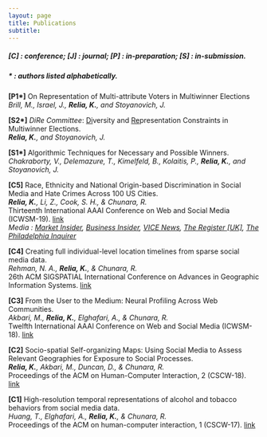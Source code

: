 ```yaml
---
layout: page
title: Publications
subtitle: 
---
```


##### [C] : conference; [J] : journal; [P] : in-preparation; [S] : in-submission. 

##### * : authors listed alphabetically.

**[P1\*]** On Representation of Multi-attribute Voters in Multiwinner Elections
*Brill, M., Israel, J., **Relia, K.**, and Stoyanovich, J.*

**[S2\*]** *DiRe Committee*: <ins>Di</ins>versity and <ins>Re</ins>presentation Constraints in Multiwinner Elections. <br/>
***Relia, K.**, and Stoyanovich, J.*

**[S1\*]** Algorithmic Techniques for Necessary and Possible Winners. <br/>
*Chakraborty, V., Delemazure, T., Kimelfeld, B., Kolaitis, P., **Relia, K.**, and Stoyanovich, J.*

**[C5]** Race, Ethnicity and National Origin-based Discrimination in Social Media and Hate Crimes Across 100 US Cities.<br/>
***Relia, K.**, Li, Z., Cook, S. H., & Chunara, R.* <br/>
Thirteenth International AAAI Conference on Web and Social Media (ICWSM-19). [link](https://wvvw.aaai.org/ojs/index.php/ICWSM/article/download/3354/3222/)<br/>
*Media : <a href="https://markets.businessinsider.com/news/stocks/hate-speech-on-twitter-predicts-frequency-of-real-life-hate-crimes-1028302804" target="_blank">Market Insider</a>, <a href="https://www.businessinsider.com/twitter-racism-hate-speech-linked-real-life-hate-crimes-study-2019-6/" target="_blank">Business Insider</a>, <a href="https://www.vice.com/en_us/article/d3njx7/cities-with-more-hateful-tweets-have-more-hate-crimes-study-finds" target="_blank">VICE News</a>, <a href="https://www.theregister.co.uk/2019/06/26/twitter_racism/" target="_blank">The Register \[UK\]</a>, <a href="https://www.inquirer.com/health/social-media-twitter-discrimination-linked-hate-crimes-20190718.html" target="_blank">The Philadelphia Inquirer</a>*


**[C4]** Creating full individual-level location timelines from sparse social media data.<br/>
*Rehman, N. A., **Relia, K.**, & Chunara, R.*<br/>
26th ACM SIGSPATIAL International Conference on Advances in Geographic Information Systems. [link](https://dl.acm.org/citation.cfm?id=3274982)

**[C3]** From the User to the Medium: Neural Profiling Across Web Communities.<br/>
*Akbari, M., **Relia, K.**, Elghafari, A., & Chunara, R.*<br/>
Twelfth International AAAI Conference on Web and Social Media (ICWSM-18). [link](https://www.aaai.org/ocs/index.php/ICWSM/ICWSM18/paper/viewPDFInterstitial/17846/17048)

**[C2]** Socio-spatial Self-organizing Maps: Using Social Media to Assess Relevant Geographies for Exposure to Social Processes.<br/>
***Relia, K.**, Akbari, M., Duncan, D., & Chunara, R.*<br/>
Proceedings of the ACM on Human-Computer Interaction, 2 (CSCW-18). [link](https://dl.acm.org/citation.cfm?id=3274414) 

**[C1]** High-resolution temporal representations of alcohol and tobacco behaviors from social media data.<br/>
*Huang, T., Elghafari, A., **Relia, K.**, & Chunara, R.*<br/>
Proceedings of the ACM on human-computer interaction, 1 (CSCW-17). [link](https://dl.acm.org/ft_gateway.cfm?id=3134689&type=pdf)
